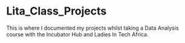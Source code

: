 # Lita_Class_Projects
This is where I documented my projects whilst taking a Data Analysis course with the Incubator Hub and Ladies In Tech Africa.
